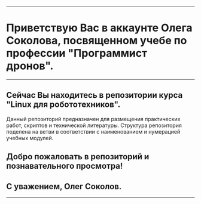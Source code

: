 ___
# Приветствую Вас в аккаунте Олега Соколова, посвященном учебе по профессии "Программист дронов".
___
## Сейчас Вы находитесь в репозитории курса "Linux для робототехников".
Данный репозиторий предназначен для размещения практических работ, скриптов и технической литературы.
Структура репозитория поделена на ветви в соответствии с наименованием и нумерацией учебных модулей. 

## Добро пожаловать в репозиторий и познавательного просмотра!
## С уважением, Олег Соколов.
___
